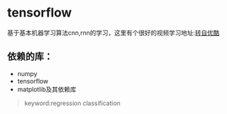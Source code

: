 # tensorflow

基于基本机器学习算法cnn,rnn的学习，这里有个很好的视频学习地址:[转自优酷](http://list.youku.com/albumlist/show?id=27327189&asce)

 ## 依赖的库：
 * numpy
 * tensorflow
 * matplotlib及其依赖库
 
 >keyword:regression classification
